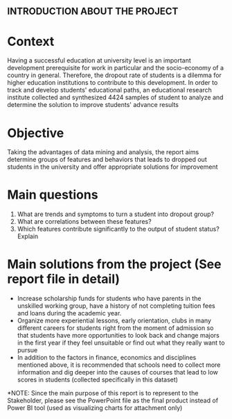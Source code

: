 ## INTRODUCTION ABOUT THE PROJECT
# Context
Having a successful education at university level is an important development prerequisite for work in particular and the socio-economy of a country in general. Therefore, the dropout rate of students is a dilemma for higher education institutions to contribute to this development. In order to track and develop students' educational paths, an educational research institute collected and synthesized 4424 samples of student to analyze and determine the solution to improve students' advance results
# Objective
Taking the advantages of data mining and analysis, the report aims determine groups of features and behaviors that leads to dropped out students in the university and offer appropriate solutions for improvement
# Main questions
1) What are trends and symptoms to turn a student into dropout group?
2) What are correlations between these features?
3) Which features contribute significantly to the output of student status? Explain
# Main solutions from the project (See report file in detail)
* Increase scholarship funds for students who have parents in the unskilled working group, have a history  of not completing tuition fees and loans during the academic year.
* Organize more experiential lessons, early orientation, clubs in many different careers for students right from the moment of admission so that students have more opportunities to look back and change majors in the first year if they feel unsuitable or find out what they really want to pursue
* In addition to the factors in finance, economics and disciplines mentioned above, it is recommended that schools need to collect more information and dig deeper into the causes of courses that lead to low scores in students (collected specifically in this dataset)

*NOTE: Since the main purpose of this report is to represent to the Stakeholder, please see the PowerPoint file as the final product instead of Power BI tool (used as visualizing charts for attachment only)

